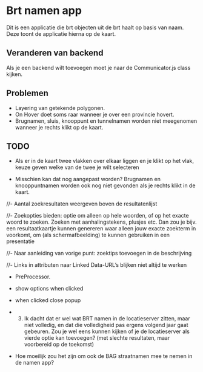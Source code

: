 # Brt namen app  
Dit is een applicatie die brt objecten uit de brt haalt op basis van naam. Deze toont de applicatie hierna op de kaart.

## Veranderen van backend
Als je een backend wilt toevoegen moet je naar de Communicator.js class kijken.

## Problemen
- Layering van getekende polygonen.
- On Hover doet soms raar wanneer je over een provincie hovert.
- Brugnamen, sluis, knooppunt en tunnelnamen worden niet meegenomen wanneer je rechts klikt op de kaart.


## TODO
- Als er in de kaart twee vlakken over elkaar liggen en je klikt op het vlak, keuze geven welke van de twee je wilt selecteren

- Misschien kan dat nog aangepast worden? Brugnamen en knooppuntnamen worden ook nog niet gevonden als je rechts klikt in de kaart.
 
//- Aantal zoekresultaten weergeven boven de resultatenlijst

//- Zoekopties bieden: optie om alleen op hele woorden, of op het exacte woord te zoeken. Zoeken met aanhalingstekens, plusjes etc. Dan zou je bijv. een resultaatkaartje kunnen genereren waar alleen jouw exacte zoekterm in voorkomt, om (als schermafbeelding) te kunnen gebruiken in een presentatie

//- Naar aanleiding van vorige punt: zoektips toevoegen in de beschrijving

//- Links in attributen naar Linked Data-URL’s blijken niet altijd te werken

- PreProcessor.

- show options when clicked

- when clicked close popup

- 3. Ik dacht dat er wel wat BRT namen in de locatieserver zitten, maar niet volledig, en dat die volledigheid pas ergens volgend jaar gaat gebeuren. Zou je wel eens kunnen kijken of je de locatieserver als vierde optie kan toevoegen? (met slechte resultaten, maar voorbereid op de toekomst)

- Hoe moeilijk zou het zijn om ook de BAG straatnamen mee te nemen in de namen app?

